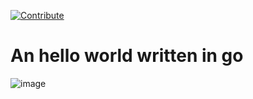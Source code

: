 [![Contribute](https://img.shields.io/static/v1?label=code%20with&message=che&logo=eclipseche&color=FDB940&labelColor=525C86)](https://che-eclipse-che.apps.ci-ln-q36kg7k-72292.origin-ci-int-gce.dev.rhcloud.com/#https://github.com/l0rd/go-hello-world)

# An hello world written in go

![image](https://user-images.githubusercontent.com/606959/149637963-07167035-b1a4-4a52-9f64-e778026a921b.png)

